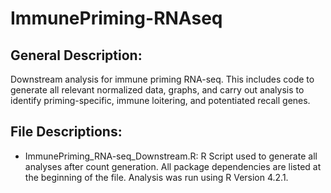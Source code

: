 # ImmunePriming-RNAseq

## General Description:
Downstream analysis for immune priming RNA-seq. This includes code to generate all relevant normalized data, graphs, and carry out analysis to identify priming-specific, immune loitering, and potentiated recall genes.

## File Descriptions:
- ImmunePriming_RNA-seq_Downstream.R: R Script used to generate all analyses after count generation. All package dependencies are listed at the beginning of the file. Analysis was run using R Version 4.2.1.
